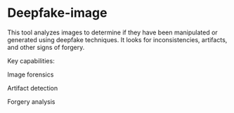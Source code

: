 # Deepfake-image
This tool analyzes images to determine if they have been manipulated or generated using deepfake techniques. It looks for inconsistencies, artifacts, and other signs of forgery.

Key capabilities:

Image forensics

Artifact detection

Forgery analysis
